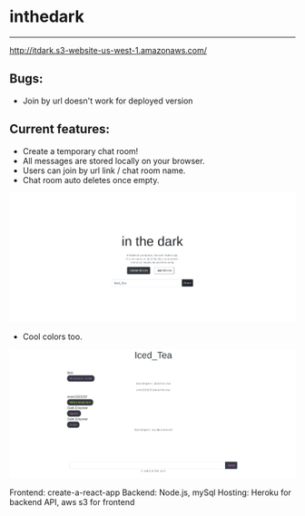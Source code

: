 # inthedark
-------------------------------
http://itdark.s3-website-us-west-1.amazonaws.com/

Bugs:
--------------------
* Join by url doesn't work for deployed version

Current features:
--------------------
* Create a temporary chat room!
* All messages are stored locally on your browser.
* Users can join by url link / chat room name.
* Chat room auto deletes once empty.

![alt text](/inthedark/screenshots/1.png?raw=true)

* Cool colors too.

![alt text](/inthedark/screenshots/2.png?raw=true)

Frontend: create-a-react-app
Backend: Node.js, mySql
Hosting: Heroku for backend API, aws s3 for frontend
